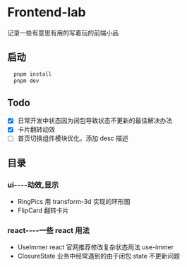 # Frontend-lab

记录一些有意思有用的写着玩的前端小品

## 启动

```bash
  pnpm install
  pnpm dev
```

## Todo

- [x] 日常开发中状态因为闭包导致状态不更新的最佳解决办法
- [x] 卡片翻转动效
- [ ] 首页切换组件模块优化，添加 desc 描述

## 目录

### ui----动效,显示

- RingPics 用 transform-3d 实现的环形图
- FlipCard 翻转卡片

### react----一些 react 用法

- UseImmer react 官网推荐修改复杂状态用法 use-immer
- ClosureState 业务中经常遇到的由于闭包 state 不更新问题
